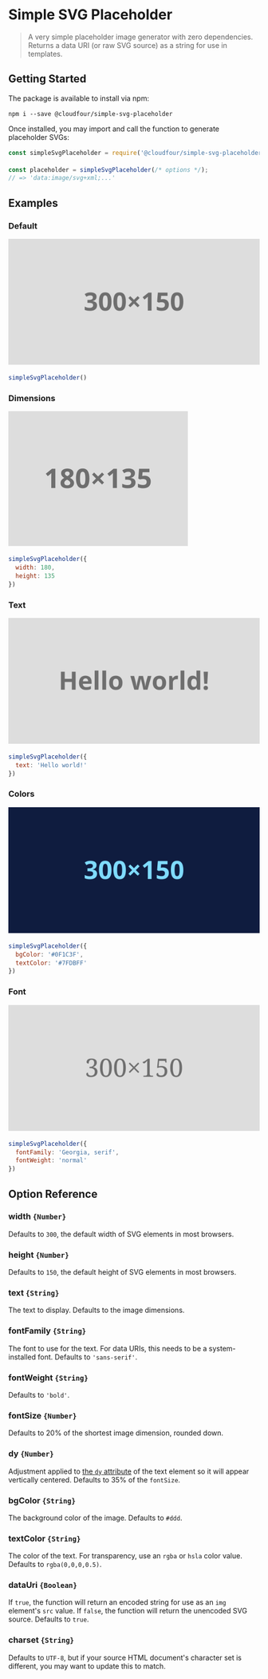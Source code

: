 # Simple SVG Placeholder

> A very simple placeholder image generator with zero dependencies. Returns a data URI (or raw SVG source) as a string for use in templates.

## Getting Started

The package is available to install via npm:

```
npm i --save @cloudfour/simple-svg-placeholder
```

Once installed, you may import and call the function to generate placeholder SVGs:

```javascript
const simpleSvgPlaceholder = require('@cloudfour/simple-svg-placeholder');

const placeholder = simpleSvgPlaceholder(/* options */);
// => 'data:image/svg+xml;...'
```

## Examples

### Default

![](./examples/default.svg?sanitize=true)

```javascript
simpleSvgPlaceholder()
```

### Dimensions

![](./examples/size.svg?sanitize=true)

```javascript
simpleSvgPlaceholder({
  width: 180,
  height: 135 
})
```

### Text

![](./examples/text.svg?sanitize=true)

```javascript
simpleSvgPlaceholder({
  text: 'Hello world!' 
})
```

### Colors

![](./examples/color.svg?sanitize=true)

```javascript
simpleSvgPlaceholder({
  bgColor: '#0F1C3F',
  textColor: '#7FDBFF'
})
```

### Font

![](./examples/font.svg?sanitize=true)

```javascript
simpleSvgPlaceholder({
  fontFamily: 'Georgia, serif',
  fontWeight: 'normal'
})
```

## Option Reference

### width `{Number}`

Defaults to `300`, the default width of SVG elements in most browsers.

### height `{Number}`

Defaults to `150`, the default height of SVG elements in most browsers.

### text `{String}`

The text to display. Defaults to the image dimensions.

### fontFamily `{String}`

The font to use for the text. For data URIs, this needs to be a system-installed font. Defaults to `'sans-serif'`.

### fontWeight `{String}`

Defaults to `'bold'`.

### fontSize `{Number}`

Defaults to 20% of the shortest image dimension, rounded down.

### dy `{Number}`

Adjustment applied to [the `dy` attribute](https://developer.mozilla.org/en-US/docs/Web/SVG/Attribute/dy) of the text element so it will appear vertically centered. Defaults to 35% of the `fontSize`.

### bgColor `{String}`

The background color of the image. Defaults to `#ddd`.

### textColor `{String}`

The color of the text. For transparency, use an `rgba` or `hsla` color value. Defaults to `rgba(0,0,0,0.5)`.

### dataUri `{Boolean}`

If `true`, the function will return an encoded string for use as an `img` element's `src` value. If `false`, the function will return the unencoded SVG source. Defaults to `true`.

### charset `{String}`

Defaults to `UTF-8`, but if your source HTML document's character set is different, you may want to update this to match.
